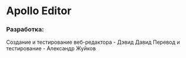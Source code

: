 # Apollo Editor

### Разработка:
Создание и тестирование веб-редактора - Дэвид Давид
Перевод и тестирование - Александр Жуйков
